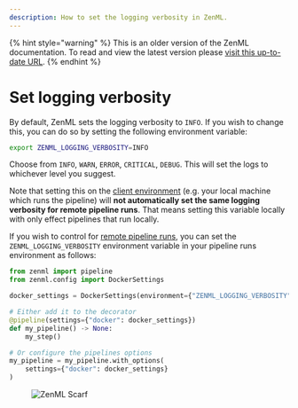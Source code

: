 ```yaml
---
description: How to set the logging verbosity in ZenML.
---
```


{% hint style="warning" %}
This is an older version of the ZenML documentation. To read and view the latest version please [visit this up-to-date URL](https://docs.zenml.io).
{% endhint %}


# Set logging verbosity

By default, ZenML sets the logging verbosity to `INFO`. If you wish to change this, you can do so by setting the following environment variable:

```bash
export ZENML_LOGGING_VERBOSITY=INFO
```

Choose from `INFO`, `WARN`, `ERROR`, `CRITICAL`, `DEBUG`. This will set the logs
to whichever level you suggest.

Note that setting this on the [client environment](../pipeline-development/configure-python-environments/README.md#client-environment-or-the-runner-environment) (e.g. your local machine which runs the pipeline) will **not automatically set the same logging verbosity for remote pipeline runs**. That means setting this variable locally with only effect pipelines that run locally.

If you wish to control for [remote pipeline runs](../../user-guide/production-guide/cloud-orchestration.md), you can set the `ZENML_LOGGING_VERBOSITY` environment variable in your pipeline runs environment as follows:

```python
from zenml import pipeline
from zenml.config import DockerSettings

docker_settings = DockerSettings(environment={"ZENML_LOGGING_VERBOSITY": "DEBUG"})

# Either add it to the decorator
@pipeline(settings={"docker": docker_settings})
def my_pipeline() -> None:
    my_step()

# Or configure the pipelines options
my_pipeline = my_pipeline.with_options(
    settings={"docker": docker_settings}
)
```

<!-- For scarf -->
<figure><img alt="ZenML Scarf" referrerpolicy="no-referrer-when-downgrade" src="https://static.scarf.sh/a.png?x-pxid=f0b4f458-0a54-4fcd-aa95-d5ee424815bc" /></figure>


